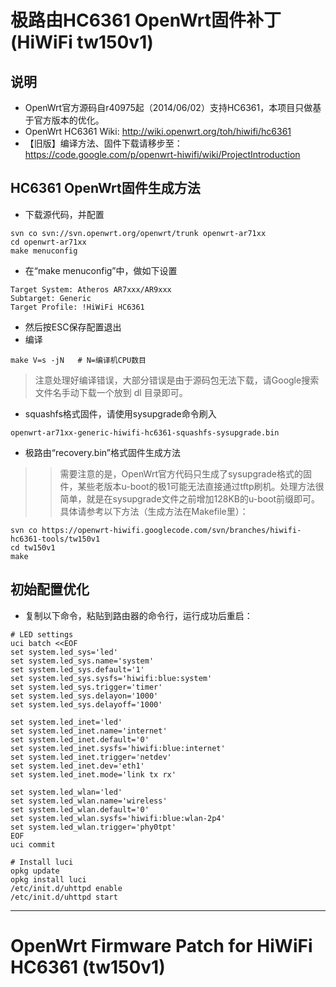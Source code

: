 # 极路由HC6361 OpenWrt固件补丁 (HiWiFi tw150v1) #

## 说明 ##
  * OpenWrt官方源码自r40975起（2014/06/02）支持HC6361，本项目只做基于官方版本的优化。
  * OpenWrt HC6361 Wiki: http://wiki.openwrt.org/toh/hiwifi/hc6361
  * 【旧版】编译方法、固件下载请移步至：https://code.google.com/p/openwrt-hiwifi/wiki/ProjectIntroduction

## HC6361 OpenWrt固件生成方法 ##
  * 下载源代码，并配置
```
svn co svn://svn.openwrt.org/openwrt/trunk openwrt-ar71xx
cd openwrt-ar71xx
make menuconfig
```
  * 在“make menuconfig”中，做如下设置
```
Target System: Atheros AR7xxx/AR9xxx
Subtarget: Generic
Target Profile: !HiWiFi HC6361
```
  * 然后按ESC保存配置退出
  * 编译
```
make V=s -jN   # N=编译机CPU数目
```
> 注意处理好编译错误，大部分错误是由于源码包无法下载，请Google搜索文件名手动下载一个放到 dl 目录即可。
  * squashfs格式固件，请使用sysupgrade命令刷入
```
openwrt-ar71xx-generic-hiwifi-hc6361-squashfs-sysupgrade.bin
```
  * 极路由“recovery.bin”格式固件生成方法
> > 需要注意的是，OpenWrt官方代码只生成了sysupgrade格式的固件，某些老版本u-boot的极1可能无法直接通过tftp刷机。处理方法很简单，就是在sysupgrade文件之前增加128KB的u-boot前缀即可。具体请参考以下方法（生成方法在Makefile里）：
```
svn co https://openwrt-hiwifi.googlecode.com/svn/branches/hiwifi-hc6361-tools/tw150v1
cd tw150v1
make
```

## 初始配置优化 ##
  * 复制以下命令，粘贴到路由器的命令行，运行成功后重启：
```
# LED settings
uci batch <<EOF
set system.led_sys='led'
set system.led_sys.name='system'
set system.led_sys.default='1'
set system.led_sys.sysfs='hiwifi:blue:system'
set system.led_sys.trigger='timer'
set system.led_sys.delayon='1000'
set system.led_sys.delayoff='1000'

set system.led_inet='led'
set system.led_inet.name='internet'
set system.led_inet.default='0'
set system.led_inet.sysfs='hiwifi:blue:internet'
set system.led_inet.trigger='netdev'
set system.led_inet.dev='eth1'
set system.led_inet.mode='link tx rx'

set system.led_wlan='led'
set system.led_wlan.name='wireless'
set system.led_wlan.default='0'
set system.led_wlan.sysfs='hiwifi:blue:wlan-2p4'
set system.led_wlan.trigger='phy0tpt'
EOF
uci commit

# Install luci
opkg update
opkg install luci
/etc/init.d/uhttpd enable
/etc/init.d/uhttpd start

```


---


# OpenWrt Firmware Patch for HiWiFi HC6361 (tw150v1) #